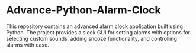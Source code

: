 # Advance-Python-Alarm-Clock
This repository contains an advanced alarm clock application built using Python. The project provides a sleek GUI for setting alarms with options for selecting custom sounds, adding snooze functionality, and controlling alarms with ease. 
